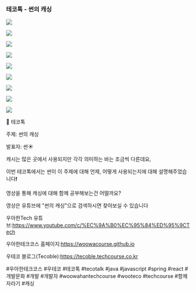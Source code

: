 ### 테코톡 - 썬의 캐싱

![](001.png)

![](002.png)

![](003.png)

![](004.png)

![](005.png)

![](006.png)

![](007.png)

![](008.png)

![](009.png)

📮 테코톡

주제: 썬의 캐싱

발표자: 썬☀️

캐시는 많은 곳에서 사용되지만 각각 의미하는 바는 조금씩 다른데요,

이번 테코톡에서는 썬이 이 주제에 대해 언제, 어떻게 사용되는지에 대해 설명해주었습니다❗

영상을 통해 캐싱에 대해 함께 공부해보는건 어떨까요?

영상은 유튜브에 "썬의 캐싱"으로 검색하시면 찾아보실 수 있습니다


우아한Tech 유튜브:https://www.youtube.com/c/%EC%9A%B0%EC%95%84%ED%95%9CTech

우아한테크코스 홈페이지:https://woowacourse.github.io

우테코 블로그(Tecoble):https://tecoble.techcourse.co.kr

#우아한테크코스 #우테코 #테코톡 #tecotalk #java #javascript #spring #react #개발문화 #개발 #개발자 #woowahantechcourse #wooteco #techcourse #함께자라기 #캐싱
